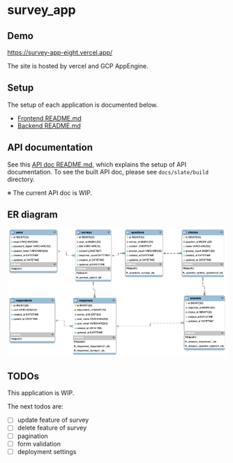 # survey_app

## Demo

https://survey-app-eight.vercel.app/

The site is hosted by vercel and GCP AppEngine.

## Setup

The setup of each application is documented below.

- [Frontend README.md](survey_frontend/README.md)
- [Backend README.md](survey_backend/README.md)

## API documentation

See this [API doc README.md](docs/README.md), which explains the setup of API documentation.
To see the built API doc, please see `docs/slate/build` directory.

※ The current API doc is WIP.

## ER diagram

![ER diagram](assets/er.png)

## TODOs

This application is WIP.

The next todos are:

- [ ] update feature of survey
- [ ] delete feature of survey
- [ ] pagination
- [ ] form validation
- [ ] deployment settings
